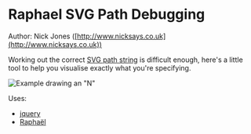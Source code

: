 # Raphael SVG Path Debugging

Author: Nick Jones ([http://www.nicksays.co.uk](http://www.nicksays.co.uk))

Working out the correct [SVG path string](http://www.w3.org/TR/SVG/paths.html#PathData) is difficult enough, here's a little tool to help you visualise exactly what you're specifying.

![Example drawing an "N"](http://dl.dropbox.com/u/192363/github/raphael-svg-path-preview/example_1.png)

Uses:

* [jquery](http://jquery.com)
* [Raphaël](http://raphaeljs.com)
